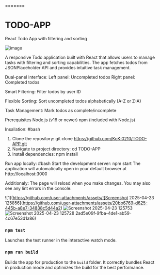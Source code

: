 =======
# TODO-APP
React Todo App with filtering and sorting

![image](https://github.com/user-attachments/assets/3b47827a-4002-4f8e-9140-ebb84f5ced9f)

A responsive Todo application built with React that allows users to manage tasks with filtering and sorting capabilities. 
The app fetches todos from JSONPlaceholder API and provides intuitive task management.

Dual-panel Interface:
Left panel: Uncompleted todos
Right panel: Completed todos

Smart Filtering:
Filter todos by user ID

Flexible Sorting:
Sort uncompleted todos alphabetically (A-Z or Z-A)

Task Management:
Mark todos as complete/incomplete

Prerequisites
Node.js (v16 or newer)
npm (included with Node.js)

Insallation:
#bash
1. Clone the repository: git clone https://github.com/KoKi0210/TODO-APP.git
2. Navigate to project directory: cd TODO-APP
3. Install dependencies: npm install

Run app locally:
#bash
Start the development server: npm start
The application will automatically open in your default browser at http://localhost:3000

Additionaly:
The page will reload when you make changes.
You may also see any lint errors in the console.


![1](https://github.com/user-attachments/assets/![Screenshot 2025-04-23 125856](https://github.com/user-attachments/assets/20bb6769-d625-445b-a8e7-34838c5d44a2)
![Screenshot 2025-04-23 125753](https://github.com/user-attachments/assets/3dc9bce3-8b0b-47b3-a848-68bbbcf53c3f)
![Screenshot 2025-04-23 125728](https://github.com/user-attachments/assets/d1e76f5c-7a9b-4fe2-95d3-a49bc995afcb)
2ad5e09f-9fba-4de1-ab59-4c67e53d1a86)

### `npm test`
Launches the test runner in the interactive watch mode.

### `npm run build`
Builds the app for production to the `build` folder.
It correctly bundles React in production mode and optimizes the build for the best performance.
